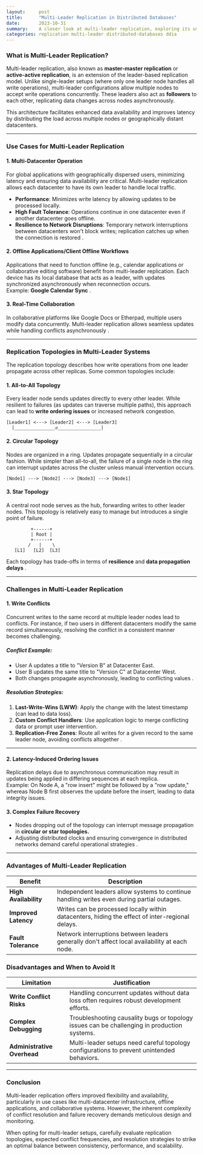 ```yaml
---
layout:     post    
title:      "Multi-Leader Replication in Distributed Databases"    
date:       2023-10-31    
summary:    A closer look at multi-leader replication, exploring its use cases, benefits, topologies, and challenges in modern distributed systems.    
categories: replication multi-leader distributed-databases ddia
---
```


### **What is Multi-Leader Replication?**
Multi-leader replication, also known as **master-master replication** or **active-active replication**, is an extension of the leader-based replication model. Unlike single-leader setups (where only one leader node handles all write operations), multi-leader configurations allow multiple nodes to accept write operations concurrently. These leaders also act as **followers** to each other, replicating data changes across nodes asynchronously.

This architecture facilitates enhanced data availability and improves latency by distributing the load across multiple nodes or geographically distant datacenters.
   
---  

### **Use Cases for Multi-Leader Replication**

#### **1. Multi-Datacenter Operation**
For global applications with geographically dispersed users, minimizing latency and ensuring data availability are critical. Multi-leader replication allows each datacenter to have its own leader to handle local traffic.
- **Performance**: Minimizes write latency by allowing updates to be processed locally.
- **High Fault Tolerance**: Operations continue in one datacenter even if another datacenter goes offline.
- **Resilience to Network Disruptions**: Temporary network interruptions between datacenters won't block writes; replication catches up when the connection is restored .

#### **2. Offline Applications/Client Offline Workflows**
Applications that need to function offline (e.g., calendar applications or collaborative editing software) benefit from multi-leader replication. Each device has its local database that acts as a leader, with updates synchronized asynchronously when reconnection occurs.    
Example: **Google Calendar Sync** .

#### **3. Real-Time Collaboration**
In collaborative platforms like Google Docs or Etherpad, multiple users modify data concurrently. Multi-leader replication allows seamless updates while handling conflicts asynchronously .
   
---  

### **Replication Topologies in Multi-Leader Systems**
The replication topology describes how write operations from one leader propagate across other replicas. Some common topologies include:

#### **1. All-to-All Topology**
Every leader node sends updates directly to every other leader. While resilient to failures (as updates can traverse multiple paths), this approach can lead to **write ordering issues** or increased network congestion.
```plaintext  
[Leader1] <---> [Leader2] <---> [Leader3]  
  |_______________↺________________|  
```  

#### **2. Circular Topology**
Nodes are organized in a ring. Updates propagate sequentially in a circular fashion. While simpler than all-to-all, the failure of a single node in the ring can interrupt updates across the cluster unless manual intervention occurs.

```plaintext  
[Node1] ---> [Node2] ---> [Node3] ---> [Node1]  
```  

#### **3. Star Topology**
A central root node serves as the hub, forwarding writes to other leader nodes. This topology is relatively easy to manage but introduces a single point of failure.

```plaintext  
         +------+  
         | Root |  
         +------+  
        /   |    \  
   [L1]   [L2]  [L3]  
```  
Each topology has trade-offs in terms of **resilience** and **data propagation delays** .
   
---  

### **Challenges in Multi-Leader Replication**

#### **1. Write Conflicts**
Concurrent writes to the same record at multiple leader nodes lead to conflicts. For instance, if two users in different datacenters modify the same record simultaneously, resolving the conflict in a consistent manner becomes challenging.

##### Conflict Example:
- User A updates a title to "Version B" at Datacenter East.
- User B updates the same title to "Version C" at Datacenter West.
- Both changes propagate asynchronously, leading to conflicting values .

##### Resolution Strategies:
1. **Last-Write-Wins (LWW)**: Apply the change with the latest timestamp (can lead to data loss).
2. **Custom Conflict Handlers**: Use application logic to merge conflicting data or prompt user intervention.
3. **Replication-Free Zones**: Route all writes for a given record to the same leader node, avoiding conflicts altogether .

---  

#### **2. Latency-Induced Ordering Issues**
Replication delays due to asynchronous communication may result in updates being applied in differing sequences at each replica.    
Example: On Node A, a "row insert" might be followed by a "row update," whereas Node B first observes the update before the insert, leading to data integrity issues.

#### **3. Complex Failure Recovery**
- Nodes dropping out of the topology can interrupt message propagation in **circular or star topologies.**
- Adjusting distributed clocks and ensuring convergence in distributed networks demand careful operational strategies .

---  

### **Advantages of Multi-Leader Replication**

| Benefit                  | Description                                                                                 |  
|--------------------------|---------------------------------------------------------------------------------------------|  
| **High Availability**    | Independent leaders allow systems to continue handling writes even during partial outages.  |  
| **Improved Latency**     | Writes can be processed locally within datacenters, hiding the effect of inter-regional delays. |  
| **Fault Tolerance**      | Network interruptions between leaders generally don't affect local availability at each node. |  

### **Disadvantages and When to Avoid It**

| Limitation               | Justification                                                                               |  
|--------------------------|---------------------------------------------------------------------------------------------|  
| **Write Conflict Risks** | Handling concurrent updates without data loss often requires robust development efforts.    |  
| **Complex Debugging**    | Troubleshooting causality bugs or topology issues can be challenging in production systems. |  
| **Administrative Overhead** | Multi-leader setups need careful topology configurations to prevent unintended behaviors. |  
   
---  

### **Conclusion**

Multi-leader replication offers improved flexibility and availability, particularly in use cases like multi-datacenter infrastructure, offline applications, and collaborative systems. However, the inherent complexity of conflict resolution and failure recovery demands meticulous design and monitoring.

When opting for multi-leader setups, carefully evaluate replication topologies, expected conflict frequencies, and resolution strategies to strike an optimal balance between consistency, performance, and scalability.